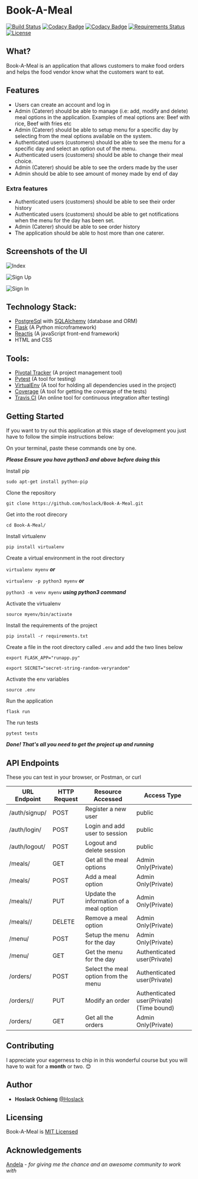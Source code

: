 # Book-A-Meal
[![Build Status](https://travis-ci.org/hoslack/Book-A-Meal_API.svg?branch=develop)](https://travis-ci.org/hoslack/Book-A-Meal_API) [![Codacy Badge](https://api.codacy.com/project/badge/Coverage/6db862e36696450789e6767b77db5672)](https://www.codacy.com/app/hoslack/Book-A-Meal_API?utm_source=github.com&amp;utm_medium=referral&amp;utm_content=hoslack/Book-A-Meal_API&amp;utm_campaign=Badge_Coverage) [![Codacy Badge](https://api.codacy.com/project/badge/Grade/6db862e36696450789e6767b77db5672)](https://www.codacy.com/app/hoslack/Book-A-Meal_API?utm_source=github.com&amp;utm_medium=referral&amp;utm_content=hoslack/Book-A-Meal_API&amp;utm_campaign=Badge_Grade) [![Requirements Status](https://requires.io/github/hoslack/Book-A-Meal_API/requirements.svg?branch=develop)](https://requires.io/github/hoslack/Book-A-Meal_API/requirements/?branch=develop) [![License](https://img.shields.io/badge/License-Apache%202.0-blue.svg)](https://opensource.org/licenses/Apache-2.0)
## What? 
Book-A-Meal is an application that allows customers to make food orders and helps the food vendor know what the customers want to eat.
## Features
- Users can create an account and log in
- Admin (Caterer) should be able to manage (i.e: add, modify and delete) meal options in the application. Examples of meal options are: Beef with rice, Beef with fries etc
- Admin (Caterer) should be able to setup menu for a specific day by selecting from the meal options available on the system.
- Authenticated users (customers) should be able to see the menu for a specific day and select an option out of the menu.
- Authenticated users (customers) should be able to change their meal choice.
- Admin (Caterer) should be able to see the orders made by the user
- Admin should be able to see amount of money made by end of day
### Extra features
- Authenticated users (customers) should be able to see their order history
- Authenticated users (customers) should be able to get notifications when the menu for the day has been set.
- Admin (Caterer) should be able to see order history
- The application should be able to host more than one caterer.


## Screenshots of the UI
![Index](http://res.cloudinary.com/hoslack/image/upload/v1524319692/imageedit_5_6173175048_vnobg8.png)


![Sign Up](http://res.cloudinary.com/hoslack/image/upload/v1524319699/imageedit_6_4169369105_ekaxlm.png)


![Sign In](http://res.cloudinary.com/hoslack/image/upload/v1524319706/imageedit_7_5004553090_i3lgvg.png)

## Technology Stack:
- [PostgreSql](https://www.postgresql.org/) with [SQLAlchemy](https://www.sqlalchemy.org/) (database and ORM)
- [Flask](http://flask.pocoo.org/) (A Python microframework)
- [Reactjs](https://reactjs.org/) (A javaScript front-end framework)
- HTML and CSS

## Tools:
- [Pivotal Tracker](www.pivotaltracker.com) (A project management tool)
- [Pytest](https://docs.pytest.org/en/latest/) (A tool for testing)
- [VirtualEnv](https://virtualenv.pypa.io/en/stable/) (A tool for holding all dependencies used in the project)
- [Coverage](https://coverage.readthedocs.io/en/coverage-4.5.1/) (A tool for getting the coverage of the tests)
- [Travis CI](https://travis-ci.org/) (An online tool for continuous integration after testing)

## Getting Started
If you want to try out this application at this stage of development you just have to follow the simple instructions below:

On your terminal, paste these commands one by one.

***Please Ensure you have python3 and above before doing this***

Install pip 

`sudo apt-get install python-pip`

Clone the repository

`git clone https://github.com/hoslack/Book-A-Meal.git`

Get into the root direcory

`cd Book-A-Meal/`

Install virtualenv

`pip install virtualenv`

Create a virtual environment in the root directory

`virtualenv myenv`  ***or***

`virtualenv -p python3 myenv` ***or***

`python3 -m venv myenv` ***using python3 command***

Activate the virtualenv

`source myenv/bin/activate`

Install the requirements of the project

`pip install -r requirements.txt`

Create a file in the root directory called `.env` and add the two lines below

`export FLASK_APP="runapp.py"`

`export SECRET="secret-string-random-veryrandom"`

Activate the env variables 

`source .env`

Run the application 

`flask run`

The run tests 

`pytest tests`

***Done! That's all you need to get the project up and running***

## API Endpoints 
These you can test in your browser, or  Postman, or curl

URL Endpoint	|               HTTP Request   | Resource Accessed | Access Type|
-------------------|-----------------|-------------|------------------
/auth/signup/   |      POST	| Register a new user|public
/auth/login/	  |     POST	| Login and add user to session|public
/auth/logout/	  |     POST	| Logout and delete session|public
/meals/	  |     GET	| Get all the meal options|Admin Only(Private)
/meals/	              |      POST	|Add a meal option|Admin Only(Private)
/meals/<mealId>/	              |      PUT	|     Update the information of a meal option|Admin Only(Private)
/meals/<mealId>/            |  	DELETE	    | Remove a meal option | Admin Only(Private)
/menu/	          |      POST	|     Setup the menu for the day  |Admin Only(Private)
/menu/	          |      GET	| Get the menu for the day |Authenticated user(Private)
/orders/  |           POST    |Select the meal option from the menu|Authenticated user(Private)
/orders/<orderId>/     |     PUT	| Modify an order |Authenticated user(Private) (Time bound)
/orders/|	GET	| Get all the orders  |Admin Only(Private)


## Contributing
I appreciate your eagerness to chip in in this wonderful course but you will have to wait for a **month** or two. :blush:

## Author
- **Hoslack Ochieng** [@Hoslack](@hoslack)

## Licensing 
Book-A-Meal is [MIT Licensed](LICENSE.md)

## Acknowledgements
[Andela](andela.com) - *for giving me the chance and an awesome community to work with*
